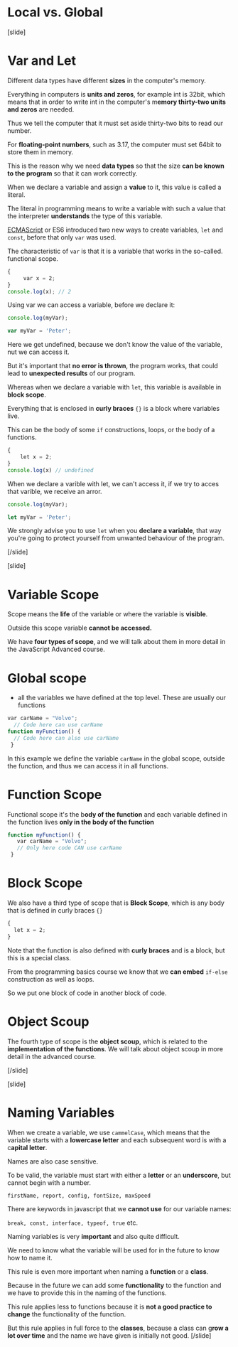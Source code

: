 # Local vs. Global

[slide]
# Var and Let

Different data types have different **sizes** in the computer's memory.

Everything in computers is **units and zeros**, for example int is 32bit, which means that in order to write int in the computer's m**emory thirty-two units and zeros** are needed.

Thus we tell the computer that it must set aside thirty-two bits to read our number.

For **floating-point numbers**, such as 3.17, the computer must set 64bit to store them in memory.

This is the reason why we need **data types** so that the size **can be known to the program** so that it can work correctly.

When we declare a variable and assign a **value** to it, this value is called a literal.

The literal in programming means to write a variable with such a value that the interpreter **understands** the type of this variable.

[ECMAScript](https://en.wikipedia.org/wiki/ECMAScript) or ES6 introduced two new ways to create variables, `let` and `const`, before that only `var` was used.

The characteristic of `var` is that it is a variable that works in the so-called. functional scope.

``` JavaScript
{
     var x = 2;
}
console.log(x); // 2
```

Using var we can access a variable, before we declare it:

``` js live
console.log(myVar);

var myVar = 'Peter';
```

Here we get undefined, because we don't know the value of the variable, nut we can access it. 

But it's important that **no error is thrown**, the program works, that could lead to **unexpected results** of our program.

Whereas when we declare a variable with `let`, this variable is available in **block scope**.

Everything that is enclosed in **curly braces** `{}` is a block where variables live. 

This can be the body of some `if` constructions, loops, or the body of a functions.

``` JavaScript
{
    let x = 2;
}
console.log(x) // undefined
```

When we declare a varible with let, we can't access it, if we try to acces that varible, we receive an arror.

``` js live
console.log(myVar);

let myVar = 'Peter';
```
We strongly advise you to use `let` when you **declare a variable**, that way you're going to protect yourself from unwanted behaviour of the program.

[/slide]

[slide]
# Variable Scope
Scope means the **life** of the variable or where the variable is **visible**. 

Outside this scope variable **cannot be accessed.**

We have **four types of scope**, and we will talk about them in more detail in the JavaScript Advanced course. 

# Global scope

- all the variables we have defined at the top level. These are usually our functions

``` JavaScript
var carName = "Volvo";
  // Code here can use carName
function myFunction() {
  // Code here can also use carName
 }
```

In this example we define the variable `carName` in the global scope, outside the function, and thus we can access it in all functions.

# Function Scope

Functional scope it's the b**ody of the function** and each variable defined in the function lives **only in the body of the function**

``` JavaScript
function myFunction() {
   var carName = "Volvo";
   // Only here code CAN use carName
 }
 ```

# Block Scope 
We also have a third type of scope that is **Block Scope**, which is any body that is defined in curly braces `{}`

``` JavaScript
{
  let x = 2;
} 
```

Note that the function is also defined with **curly braces** and is a block, but this is a special class.

From the programming basics course we know that we **can embed** `if-else` construction as well as loops. 

So we put one block of code in another block of code.

# Object Scoup

The fourth type of scope is the **object scoup**, which is related to the **implementation of the functions**. We will talk about object scoup in more detail in the advanced course.

[/slide]

[slide]
# Naming Variables

When we create a variable, we use `cammelCase`, which means that the variable starts with a **lowercase letter** and each subsequent word is with a c**apital letter**.

Names are also case sensitive.

To be valid, the variable must start with either a **letter** or an **underscore**, but cannot begin with a number.

`firstName, report, config, fontSize, maxSpeed`

There are keywords in javascript that we **cannot use** for our variable names:

`break, const, interface, typeof, true` etc.

Naming variables is very **important** and also quite difficult.
 
We need to know what the variable will be used for in the future to know how to name it.

This rule is even more important when naming a **function** or a **class**. 

Because in the future we can add some **functionality** to the function and we have to provide this in the naming of the functions. 

This rule applies less to functions because it is **not a good practice to change** the functionality of the function.

But this rule applies in full force to the **classes**, because a class can g**row a lot over time** and the name we have given is initially not good.
[/slide]